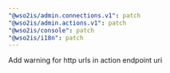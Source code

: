 ```yaml
---
"@wso2is/admin.connections.v1": patch
"@wso2is/admin.actions.v1": patch
"@wso2is/console": patch
"@wso2is/i18n": patch
---
```


Add warning for http urls in action endpoint uri
